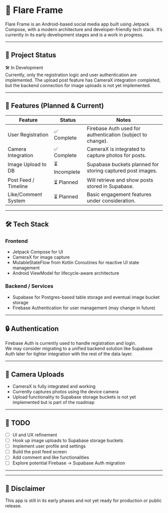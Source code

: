 # 📸 Flare Frame

Flare Frame is an Android-based social media app built using Jetpack Compose, with a modern architecture and developer-friendly tech stack. It’s currently in its early development stages and is a work in progress.

---

## 🚀 Project Status

🛠️ In Development  
Currently, only the registration logic and user authentication are implemented. The upload post feature has CameraX integration completed, but the backend connection for image uploads is not yet implemented.

---

## 📱 Features (Planned & Current)

| Feature              | Status         | Notes                                                                 |
|----------------------|----------------|-----------------------------------------------------------------------|
| User Registration    | ✅ Complete     | Firebase Auth used for authentication (subject to change).           |
| Camera Integration   | ✅ Complete     | CameraX is integrated to capture photos for posts.                   |
| Image Upload to DB   | ⏳ Incomplete   | Supabase buckets planned for storing captured post images.           |
| Post Feed / Timeline | ⏳ Planned      | Will retrieve and show posts stored in Supabase.                     |
| Like/Comment System  | ⏳ Planned      | Basic engagement features under consideration.                       |

---

## 🛠️ Tech Stack

### Frontend

- Jetpack Compose for UI  
- CameraX for image capture  
- MutableStateFlow from Kotlin Coroutines for reactive UI state management  
- Android ViewModel for lifecycle-aware architecture  

### Backend / Services

- Supabase for Postgres-based table storage and eventual image bucket storage  
- Firebase Authentication for user management (may change in future)  

---

## 🔒 Authentication

Firebase Auth is currently used to handle registration and login.  
We may consider migrating to a unified backend solution like Supabase Auth later for tighter integration with the rest of the data layer.

---

## 📸 Camera Uploads

- CameraX is fully integrated and working  
- Currently captures photos using the device camera  
- Upload functionality to Supabase storage buckets is not yet implemented but is part of the roadmap  

---

## 📝 TODO

- [ ] UI and UX refinement  
- [ ] Hook up image uploads to Supabase storage buckets  
- [ ] Implement user profile and settings  
- [ ] Build the post feed screen  
- [ ] Add comment and like functionalities  
- [ ] Explore potential Firebase → Supabase Auth migration  

---
---

## 📣 Disclaimer

This app is still in its early phases and not yet ready for production or public release.  
